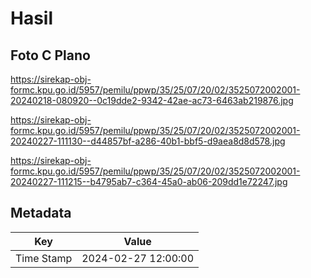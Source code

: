 # Hasil

## Foto C Plano

https://sirekap-obj-formc.kpu.go.id/5957/pemilu/ppwp/35/25/07/20/02/3525072002001-20240218-080920--0c19dde2-9342-42ae-ac73-6463ab219876.jpg

https://sirekap-obj-formc.kpu.go.id/5957/pemilu/ppwp/35/25/07/20/02/3525072002001-20240227-111130--d44857bf-a286-40b1-bbf5-d9aea8d8d578.jpg

https://sirekap-obj-formc.kpu.go.id/5957/pemilu/ppwp/35/25/07/20/02/3525072002001-20240227-111215--b4795ab7-c364-45a0-ab06-209dd1e72247.jpg


## Metadata

| Key        | Value               |
| ---------- | ------------------- |
| Time Stamp | 2024-02-27 12:00:00 |



